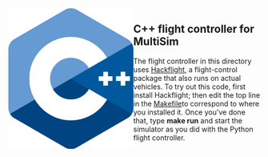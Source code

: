 <img src="logo.png" width=250 align="left">

## C++ flight controller for MultiSim

The flight controller in this directory uses
[Hackflight](https://github.com/simondlevy/Hackflight),
a flight-control package that also runs on actual vehicles.  To try out 
this code, first install Hackflight; then edit the top line in the 
[Makefile](https://github.com/simondlevy/MultiSim/blob/master/FlightControllers/cpp/Makefile#L9-L10)to
correspond to where you installed it.  Once you've done that, type <b>make run</b> and start
the simulator as you did with the Python flight controller.
